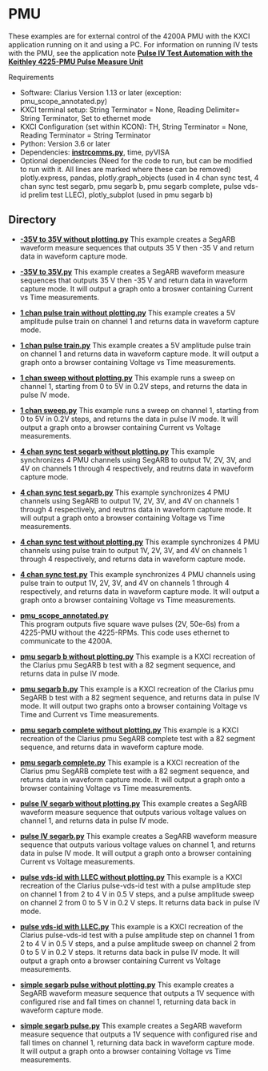 # PMU

These examples are for external control of the 4200A PMU with the KXCI application running on it and using a PC. For information on running IV tests with the PMU, see the application note **[Pulse IV Test Automation with the Keithley 4225-PMU Pulse Measure Unit](https://www.tek.com/en/documents/application-note/pulse-iv-test-automation-with-the-keithley-4225-pmu-pulse-measure-unit)**

Requirements

* Software: Clarius Version 1.13 or later (exception: pmu_scope_annotated.py)
* KXCI terminal setup: String Terminator = None, Reading Delimiter= String Terminator, Set to ethernet mode
* KXCI Configuration (set within KCON): TH, String Terminator = None, Reading Terminator = String Terminator
* Python: Version 3.6 or later
* Dependencies: **[instrcomms.py](../../../General/Instrument_Communication_Resouces/instrcomms.py)**, time, pyVISA
* Optional dependencies (Need for the code to run, but can be modified to run with it. All lines are marked where these can be removed)
plotly.express, pandas, plotly.graph_objects (used  in 4 chan sync test, 4 chan sync test segarb, pmu segarb b, pmu segarb complete, pulse vds-id prelim test LLEC), plotly_subplot (used in pmu segarb b)


## Directory

* **[-35V to 35V without plotting.py](./-35V%20to%2035V%20without%20plotting.py)**
This example creates a SegARB waveform measure sequences that outputs 35 V then -35 V and return data in waveform capture mode. 

* **[-35V to 35V.py](./-35V%20to%2035V.py)**
This example creates a SegARB waveform measure sequences that outputs 35 V then -35 V and return data in waveform capture mode. It will output a graph onto a broswer containing Current vs Time measurements.

* **[1 chan pulse train without plotting.py](./1%20chan%20pulse%20train%20without%20plotting.py)**
This example creates a 5V amplitude pulse train on channel 1 and returns data in waveform capture mode. 

* **[1 chan pulse train.py](./1%20chan%20pulse%20train.py)**
This example creates a 5V amplitude pulse train on channel 1 and returns data in waveform capture mode. It will output a graph onto a browser containing Voltage vs Time measurements.

* **[1 chan sweep without plotting.py](./1%20chan%20sweep%20without%20plotting.py)**
This example runs a sweep on channel 1, starting from 0 to 5V in 0.2V steps, and returns the data in pulse IV mode. 

* **[1 chan sweep.py](./1%20chan%20sweep.py)**
This example runs a sweep on channel 1, starting from 0 to 5V in 0.2V steps, and returns the data in pulse IV mode. It will output a graph onto a browser containing Current vs Voltage measurements.

* **[4 chan sync test segarb without plotting.py](./4%20chan%20sync%20test%20segarb%20without%20plotting.py)**
This example synchronizes 4 PMU channels using SegARB to output 1V, 2V, 3V, and 4V on channels 1 through 4 respectively, and reutrns data in waveform capture mode. 

* **[4 chan sync test segarb.py](./4%20chan%20sync%20test%20segarb.py)**
This example synchronizes 4 PMU channels using SegARB to output 1V, 2V, 3V, and 4V on channels 1 through 4 respectively, and reutrns data in waveform capture mode. It will output a graph onto a browser containing Voltage vs Time measurements.

* **[4 chan sync test without plotting.py](./4%20chan%20sync%20test%20without%20plotting.py)**
This example synchronizes 4 PMU channels using pulse train to output 1V, 2V, 3V, and 4V on channels 1 through 4 respectively, and returns data in waveform capture mode.

* **[4 chan sync test.py](./4%20chan%20sync%20test.py)**
This example synchronizes 4 PMU channels using pulse train to output 1V, 2V, 3V, and 4V on channels 1 through 4 respectively, and returns data in waveform capture mode. It will output a graph onto a browser containing Voltage vs Time measurements.

* **[pmu_scope_annotated.py](./pmu_scope_annotated.py/)**  
This program outputs five square wave pulses (2V, 50e-6s) from a 4225-PMU without the 4225-RPMs. This code uses ethernet to communicate to the 4200A.

* **[pmu segarb b without plotting.py](./pmu%20segarb%20b%20without%20plotting.py)**
This example is a KXCI recreation of the Clarius pmu SegARB b test with a 82 segment sequence, and returns data in pulse IV mode. 

* **[pmu segarb b.py](./pmu%20segarb%20b.py)**
This example is a KXCI recreation of the Clarius pmu SegARB b test with a 82 segment sequence, and returns data in pulse IV mode. It will output two graphs onto a browser containing Voltage vs Time and Current vs Time measurements.

* **[pmu segarb complete without plotting.py](./pmu%20segarb%20complete%20without%20plotting.py)**
This example is a KXCI recreation of the Clarius pmu SegARB complete test with a 82 segment sequence, and returns data in waveform capture mode.

* **[pmu segarb complete.py](./pmu%20segarb%20complete.py)**
This example is a KXCI recreation of the Clarius pmu SegARB complete test with a 82 segment sequence, and returns data in waveform capture mode. It will output a graph onto a browser containing Voltage vs Time measurements.

* **[pulse IV segarb without plotting.py](./pulse%20IV%20segARB%20without%20plotting.py)**
This example creates a SegARB waveform measure sequence that outputs various voltage values on channel 1, and returns data in pulse IV mode.

* **[pulse IV segarb.py](./pulse%20IV%20segARB.py)**
This example creates a SegARB waveform measure sequence that outputs various voltage values on channel 1, and returns data in pulse IV mode. It will output a graph onto a browser containing Current vs Voltage measurements.

* **[pulse vds-id with LLEC without plotting.py](./pulse%20vds-id%20with%20LLEC%20without%20plotting.py)**
This example is a KXCI recreation of the Clarius pulse-vds-id test with a pulse amplitude step on channel 1 from 2 to 4 V in 0.5 V steps, and a pulse amplitude sweep on channel 2 from 0 to 5 V in 0.2 V steps. It returns data back in pulse IV mode. 

* **[pulse vds-id with LLEC.py](./pulse%20vds-id%20with%20LLEC.py)**
This example is a KXCI recreation of the Clarius pulse-vds-id test with a pulse amplitude step on channel 1 from 2 to 4 V in 0.5 V steps, and a pulse amplitude sweep on channel 2 from 0 to 5 V in 0.2 V steps. It returns data back in pulse IV mode. It will output a graph onto a browser containing Current vs Voltage measurements.

* **[simple segarb pulse without plotting.py](./simple%20segarb%20pulse%20without%20plotting.py)**
This example creates a SegARB waveform measure sequence that outputs a 1V sequence with configured rise and fall times on channel 1, returning data back in waveform capture mode.

* **[simple segarb pulse.py](./simple%20segarb%20pulse.py)**
This example creates a SegARB waveform measure sequence that outputs a 1V sequence with configured rise and fall times on channel 1, returning data back in waveform capture mode. It will output a graph onto a browser containing Voltage vs Time measurements.
